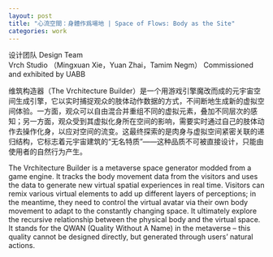 ```yaml
---
layout: post
title: "心流空間：身體作爲場地 | Space of Flows: Body as the Site"
categories: work
---
```


设计团队 Design Team  
Vrch Studio （Mingxuan Xie，Yuan Zhai，Tamim Negm）
Commissioned and exhibited by UABB

维筑构造器（The Vrchitecture Builder）是一个用游戏引擎魔改而成的元宇宙空间生成引擎，它以实时捕捉观众的肢体动作数据的方式，不间断地生成新的虚拟空间体验。一方面，观众可以自由混合并重组不同的虚拟元素，叠加不同层次的感知；另一方面，观众受到其虚拟化身所在空间的影响，需要实时通过自己的肢体动作去操作化身，以应对空间的流变。这最终探索的是肉身与虚拟空间紧密关联的递归结构，它标志着元宇宙建筑的“无名特质”——这种品质不可被直接设计，只能由使用者的自然行为产生。  

The Vrchitecture Builder is a metaverse space generator modded from a game engine. It tracks the body movement data from the visitors and uses the data to generate new virtual spatial experiences in real time. Visitors can remix various virtual elements to add up different layers of perceptions; in the meantime, they need to control the virtual avatar via their own body movement to adapt to the constantly changing space. It ultimately explore the recursive relationship between the physical body and the virtual space. It stands for the QWAN (Quality Without A Name) in the metaverse – this quality cannot be designed directly, but generated through users’ natural actions. 


